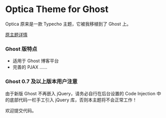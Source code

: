 # Optica Theme for Ghost
Optica 原来是一款 Typecho 主题，它被我移植到了 Ghost 上。

[原主题详情](http://imikirby.com/83.html)

### Ghost 版特点 ###
* 适用于 Ghost 博客平台
* 完善的 PJAX
……

### Ghost 0.7 及以上版本用户注意 ###

由于新版 Ghost 不再嵌入 jQuery，请务必自行在后台设置的 Code Injection 中的底部代码一栏手工引入 jQuery 库，否则本主题将不会正常工作！

欢迎提交代码。
